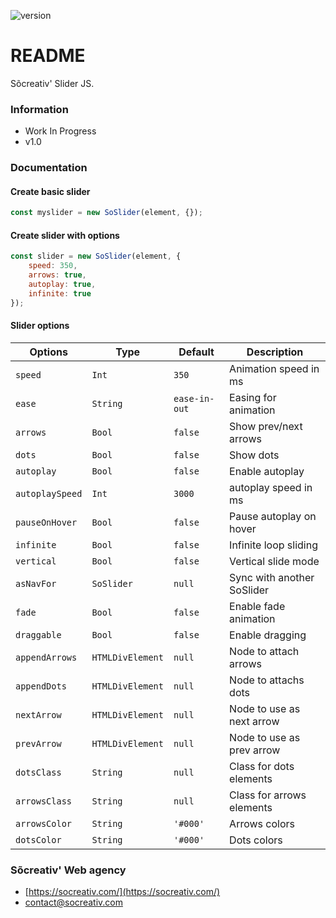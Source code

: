 ![version](https://img.shields.io/badge/Version-v1.1-informational)

# README #

Sõcreativ' Slider JS.

### Information ###

* Work In Progress
* v1.0

### Documentation ###

#### Create basic slider
```js
const myslider = new SoSlider(element, {});
```

#### Create slider with options
```js
const slider = new SoSlider(element, {
    speed: 350,
    arrows: true,
    autoplay: true,
    infinite: true
});
```

#### Slider options

| Options           | Type              | Default       | Description               |
|-------------------|-------------------|---------------|---------------------------|
| `speed`           | `Int`             | `350`         | Animation speed in ms     |
| `ease`            | `String`          | `ease-in-out` | Easing for animation      |
| `arrows`          | `Bool`            | `false`       | Show prev/next arrows     |
| `dots`            | `Bool`            | `false`       | Show dots                 |
| `autoplay`        | `Bool`            | `false`       | Enable autoplay           |
| `autoplaySpeed`   | `Int`             | `3000`        | autoplay speed in ms      |
| `pauseOnHover`    | `Bool`            | `false`       | Pause autoplay on hover   |
| `infinite`        | `Bool`            | `false`       | Infinite loop sliding     |
| `vertical`        | `Bool`            | `false`       | Vertical slide mode       |
| `asNavFor`        | `SoSlider`        | `null`        | Sync with another SoSlider|
| `fade`            | `Bool`            | `false`       | Enable fade animation     |
| `draggable`       | `Bool`            | `false`       | Enable dragging           |
| `appendArrows`    | `HTMLDivElement`  | `null`        | Node to attach arrows     |
| `appendDots`      | `HTMLDivElement`  | `null`        | Node to attachs dots      |
| `nextArrow`       | `HTMLDivElement`  | `null`        | Node to use as next arrow |
| `prevArrow`       | `HTMLDivElement`  | `null`        | Node to use as prev arrow |
| `dotsClass`       | `String`          | `null`        | Class for dots elements   |
| `arrowsClass`     | `String`          | `null`        | Class for arrows elements |
| `arrowsColor`     | `String`          | `'#000'`      | Arrows colors             |
| `dotsColor`       | `String`          | `'#000'`      | Dots colors               |


### Sõcreativ' Web agency ###

* [https://socreativ.com/](https://socreativ.com/)
* [contact@socreativ.com](mailto:contact@socreativ.com)